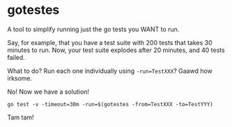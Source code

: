 gotestes
========

A tool to simplify running just the go tests you WANT to run.

Say, for example, that you have a test suite with 200 tests that takes 30 minutes to run. Now, your test suite explodes after 20 minutes, and 40 tests failed.

What to do? Run each one individually using `-run=TestXXX`? Gaawd how irksome.

No! Now we have a solution!

`go test -v -timeout=30m -run=$(gotestes -from=TestXXX -to=TestYYY)`

Tam tam!

